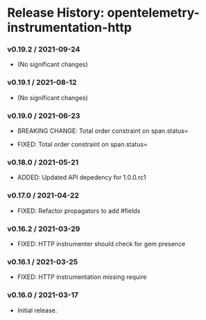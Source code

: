 # Release History: opentelemetry-instrumentation-http

### v0.19.2 / 2021-09-24

* (No significant changes)

### v0.19.1 / 2021-08-12

* (No significant changes)

### v0.19.0 / 2021-06-23

* BREAKING CHANGE: Total order constraint on span.status= 

* FIXED: Total order constraint on span.status= 

### v0.18.0 / 2021-05-21

* ADDED: Updated API depedency for 1.0.0.rc1

### v0.17.0 / 2021-04-22

* FIXED: Refactor propagators to add #fields

### v0.16.2 / 2021-03-29

* FIXED: HTTP instrumenter should check for gem presence

### v0.16.1 / 2021-03-25

* FIXED: HTTP instrumentation missing require

### v0.16.0 / 2021-03-17

* Initial release.

